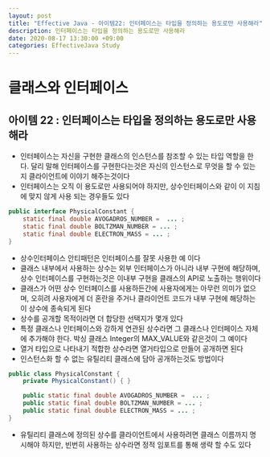 ```yaml
---
layout: post
title: "Effective Java - 아이템22: 인터페이스는 타입을 정의하는 용도로만 사용해라"
description: 인터페이스는 타입을 정의하는 용도로만 사용해라
date: 2020-08-17 13:30:00 +09:00
categories: EffectiveJava Study
---
```



# 클래스와 인터페이스

## 아이템 22 : 인터페이스는 타입을 정의하는 용도로만 사용해라

- 인터페이스는 자신을 구현한 클래스의 인스턴스를 참조할 수 있는 타입 역할을 한다. 달리 말해 인터페이스를 구현한다는것은 자신의 인스턴스로 무엇을 할 수 있는지 클라이언트에 이야기 해주는것이다
- 인터페이스는 오직 이 용도로만 사용되어야 하지만, 상수인터페이스와 같이 이  지침에 맞지 않게 사용 되는 경우들도 있다

```java
public interface PhysicalConstant {
    static final double AVOGADROS_NUMBER =  ... ;
    static final double BOLTZMAN_NUMBER = ... ;
    static final double ELECTRON_MASS = ... ;
}
```

- 상수인터페이스 안티패턴은 인터페이스를 잘못 사용한 예 이다
- 클래스 내부에서 사용하는 상수는 외부 인터페이스가 아니라 내부 구현에 해당하며, 상수 인터페이스를 구현하는것은 이내부 구현을 클래스의 API로 노출하는 행위이다
- 클래스가 어떤 상수 인터페이스를 사용하든간에 사용자에게는 아무런 의미가 없으며, 오히려 사용자에게 더 혼란을 주거나 클라이언트 코드가 내부 구현에 해당하는 이 상수에 종속되게 된다
- 상수를 공개할 목적이라면 더 합당한 선택지가 몇개 있다
- 특정 클래스나 인터페이스와 강하게 연관된 상수라면 그 클래스나 인터페이스 자체에 추가해야 한다. 박싱 클래스 Integer의 MAX_VALUE와 같은것이 그 예이다
- 열거 타입으로 나타내기 적합한 상수라면 열거타입으로 만들어 공개하면 된다
- 인스턴스화 할 수 없는 유틸리티 클래스에 담아 공개하는것도 방법이다

```java
public class PhysicalConstant {
    private PhysicalConstant() { }

    public static final double AVOGADROS_NUMBER =  ... ;
    public static final double BOLTZMAN_NUMBER = ... ;
    public static final double ELECTRON_MASS = ... ;
}
```

- 유틸리티 클래스에 정의된 상수를 클라이언트에서 사용하려면 클래스 이름까지 명시해야 하지만, 빈번히 사용하는 상수라면 정적 임포트를 통해 생략 할 수도 있다
